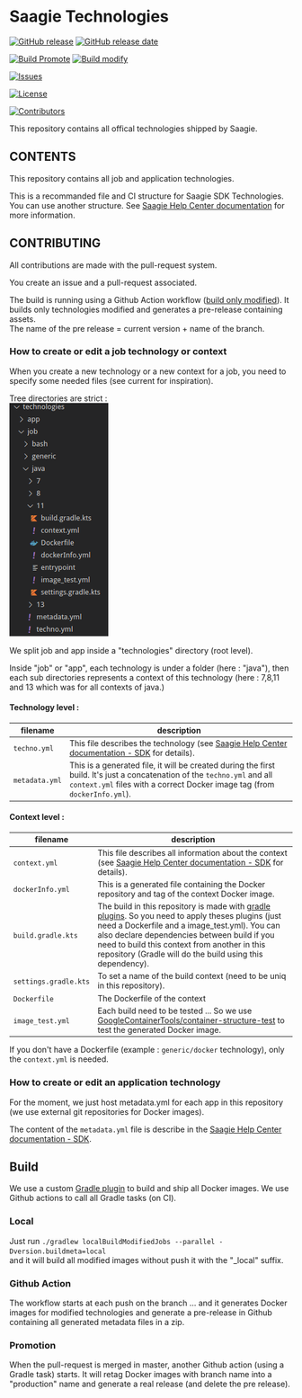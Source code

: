 # Saagie Technologies


[![GitHub release](https://img.shields.io/github/release/saagie/technologies?style=for-the-badge)][releases] 
[![GitHub release date](https://img.shields.io/github/release-date/saagie/technologies?style=for-the-badge&color=blue)][releases]  

[![Build Promote](https://img.shields.io/github/workflow/status/saagie/technologies/PROMOTE?label=LATEST%20PROMOTE&style=for-the-badge)][build_promote] [![Build modify](https://img.shields.io/github/workflow/status/saagie/technologies/BUILD%20ONLY%20MODIFIED?label=LATEST%20BRANCH%20BUILD&style=for-the-badge)][build_modified]

[![Issues](https://img.shields.io/github/issues-raw/saagie/technologies?style=for-the-badge&color=blue)][issues]

[![License](https://img.shields.io/github/license/saagie/technologies?style=for-the-badge&color=blue)][license]

[![Contributors](https://img.shields.io/github/contributors/saagie/technologies?style=for-the-badge&color=blue)][contributors]


This repository contains all offical technologies shipped by Saagie.

## CONTENTS

This repository contains all job and application technologies.

This is a recommanded file and CI structure for Saagie SDK Technologies.  
You can use another structure. See [Saagie Help Center documentation][saagie-help-center] for more information.

 
## CONTRIBUTING


All contributions are made with the pull-request system.  

You create an issue and a pull-request associated. 

The build is running using a Github Action workflow ([build only modified][build_only_modified]). It builds only technologies modified and generates a pre-release containing assets.  
The name of the pre release = current version + name of the branch.

### How to create or edit a job technology or context

When you create a new technology or a new context for a job, you need to specify some needed files (see current for inspiration).

Tree directories are strict :   
![tree_directory](./readme_assets/folder_directory.png)

We split job and app inside a "technologies" directory (root level).

Inside "job" or "app", each technology is under a folder (here : "java"), then each sub directories represents a context of this technology (here : 7,8,11 and 13 which was for all contexts of java.)

#### Technology level : 

filename |  description
--- | ---
`techno.yml` |  This file describes the technology (see [Saagie Help Center documentation - SDK][saagie-help-center] for details).
`metadata.yml` |  This is a generated file, it will be created during the first build. It's just a concatenation of the `techno.yml` and all `context.yml` files with a correct Docker image tag (from `dockerInfo.yml`).

#### Context level : 

filename |  description
--- |  ---
`context.yml` | This file describes all information about the context (see [Saagie Help Center documentation - SDK][saagie-help-center] for details).
`dockerInfo.yml` | This is a generated file containing the Docker repository and tag of the context Docker image.
`build.gradle.kts` | The build in this repository is made with [gradle plugins][saagie-gradle-plugin]. So you need to apply theses plugins (just need a Dockerfile and a image_test.yml). You can also declare dependencies between build if you need to build this context from another in this repository (Gradle will do the build using this dependency).
`settings.gradle.kts` | To set a name of the build context (need to be uniq in this repository).
`Dockerfile` | The Dockerfile of the context
`image_test.yml` |  Each build need to be tested ... So we use [GoogleContainerTools/container-structure-test](https://github.com/GoogleContainerTools/container-structure-test) to test the generated Docker image.

If you don't have a Dockerfile (example : `generic/docker` technology), only the `context.yml` is needed.

### How to create or edit an application technology

For the moment, we just host metadata.yml for each app in this repository (we use external git repositories for Docker images).

The content of the `metadata.yml` file is describe in the [Saagie Help Center documentation - SDK][saagie-help-center].


## Build


We use a custom [Gradle plugin][saagie-gradle-plugin] to build and ship all Docker images. We use Github actions to call all Gradle tasks (on CI).

### Local

Just run `./gradlew localBuildModifiedJobs --parallel -Dversion.buildmeta=local`  
and it will build all modified images without push it with the "_local" suffix.

### Github Action

The workflow starts at each push on the branch ... and it generates Docker images for modified technologies and generate a pre-release in Github containing all generated metadata files in a zip.

### Promotion

When the pull-request is merged in master, another Github action (using a Gradle task) starts. It will retag Docker images with branch name into a "production" name and generate a real release (and delete the pre release).


[saagie-gradle-plugin]: https://github.com/saagie/technologies-plugin
[saagie-help-center]: https://saagie.zendesk.com/hc/en-us
[build_only_modified]: https://github.com/saagie/technologies/blob/master/.github/workflows/buildOnlyModified.yml
[releases]: https://github.com/saagie/technologies/releases
[contributors]: https://github.com/saagie/technologies/graphs/contributors
[issues]: https://github.com/saagie/technologies/issues
[license]: https://github.com/saagie/technologies/blob/master/LICENSE
[build_promote]: https://github.com/saagie/technologies/actions?query=workflow%3APROMOTE
[build_modified]: https://github.com/saagie/technologies/actions?query=workflow%3A%22BUILD+ONLY+MODIFIED%22
